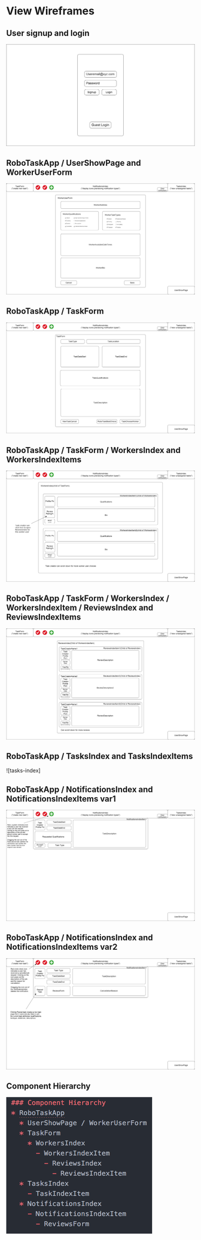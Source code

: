 # View Wireframes

## User signup and login
![user-signup-login]

## RoboTaskApp / UserShowPage and WorkerUserForm
![user-show-page-worker-user-form]

## RoboTaskApp / TaskForm
![task-form]

## RoboTaskApp / TaskForm / WorkersIndex and WorkersIndexItems
![workers-index]

## RoboTaskApp / TaskForm / WorkersIndex / WorkersIndexItem / ReviewsIndex and ReviewsIndexItems
![reviews-index]

## RoboTaskApp / TasksIndex and TasksIndexItems
![tasks-index]

## RoboTaskApp / NotificationsIndex and NotificationsIndexItems var1
![notifications-index-1]

## RoboTaskApp / NotificationsIndex and NotificationsIndexItems var2
![notifications-index-2]

## Component Hierarchy
![component-hierarchy]

[user-signup-login]: ./wireframes/signup_login.png
[user-show-page-worker-user-form]: ./wireframes/worker_user_form.png
[task-form]: ./wireframes/task_form.png
[workers-index]: ./wireframes/workers_index.png
[reviews-index]: ./wireframes/reviews_index.png

[task-index]: ./wireframes/tasks_index.png

[notifications-index-1]: ./wireframes/notifications_index_item1.png
[notifications-index-2]: ./wireframes/notifications_index_item2.png

[component-hierarchy]: ./wireframes/component_hierarchy.png
